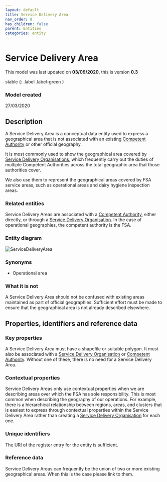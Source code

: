 ```yaml
---
layout: default
title: Service Delivery Area
nav_order: 9
has_children: false
parent: Entities
categories: entity
---
```


# Service Delivery Area
This model was last updated on **03/09/2020**, this is version **0.3**

stable
{: .label .label-green }

### Model created
27/03/2020

## Description
A Service Delivery Area is a conceptual data entity used to express a geographical area that is not associated with an existing [Competent Authority](/enterprise-data-models/entities/competent-authority.html) or other official geography.

It is most commonly used to show the geographical area covered by [Service Delivery Organisations](/enterprise-data-models/entities/service-delivery-organisation.html), which frequently carry out the duties of multiple Competent Authorities across the total geographic area that those authorities cover.

We also use them to represent the geographical areas covered by FSA service areas, such as operational areas and dairy hygiene inspection areas.

### Related entities
Service Delivery Areas are associated with a [Competent Authority](/enterprise-data-models/entities/competent-authority.html), either directly, or through a [Service Delivery Organisation](/enterprise-data-models/entities/service-delivery-organisation.html). In the case of operational geographies, the competent authority is the FSA.

### Entity diagram
![ServiceDeliveryArea](/enterprise-data-models/entities/diagrams/ServiceDeliveryArea.PNG)

### Synonyms
-   Operational area

### What it is not
A Service Delivery Area should not be confused with existing areas maintained as part of official geographies. Sufficient effort must be made to ensure that the geographical area is not already described elsewhere.

## Properties, identifiers and reference data

### Key properties
A Service Delivery Area must have a shapefile or suitable polygon. It must also be associated with a [Service Delivery Organisation](/enterprise-data-models/entities/service-delivery-organisation.html) or [Competent Authority](/enterprise-data-models/entities/competent-authority.html). Without one of these, there is no need for a Service Delivery Area.

### Contextual properties
Service Delivery Areas only use contextual properties when we are describing areas over which the FSA has sole responsibility. This is most common when describing the geography of our operations. For example, there is a hierarchical relationship between regions, areas, and clusters that is easiest to express through contextual properties within the Service Delivery Area rather than creating a [Service Delivery Organisation](/enterprise-data-models/entities/service-delivery-organisation.html) for each one.

### Unique identifiers
The URI of the register entry for the entity is sufficient.

### Reference data
Service Delivery Areas can frequently be the union of two or more existing geographical areas. When this is the case please link to them.

